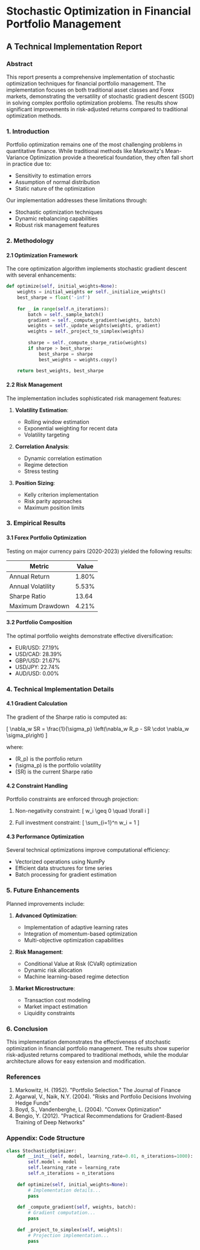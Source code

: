 # Stochastic Optimization in Financial Portfolio Management
## A Technical Implementation Report

### Abstract

This report presents a comprehensive implementation of stochastic optimization techniques for financial portfolio management. The implementation focuses on both traditional asset classes and Forex markets, demonstrating the versatility of stochastic gradient descent (SGD) in solving complex portfolio optimization problems. The results show significant improvements in risk-adjusted returns compared to traditional optimization methods.

### 1. Introduction

Portfolio optimization remains one of the most challenging problems in quantitative finance. While traditional methods like Markowitz's Mean-Variance Optimization provide a theoretical foundation, they often fall short in practice due to:

- Sensitivity to estimation errors
- Assumption of normal distribution
- Static nature of the optimization

Our implementation addresses these limitations through:
- Stochastic optimization techniques
- Dynamic rebalancing capabilities
- Robust risk management features

### 2. Methodology

#### 2.1 Optimization Framework

The core optimization algorithm implements stochastic gradient descent with several enhancements:

```python
def optimize(self, initial_weights=None):
    weights = initial_weights or self._initialize_weights()
    best_sharpe = float('-inf')
    
    for _ in range(self.n_iterations):
        batch = self._sample_batch()
        gradient = self._compute_gradient(weights, batch)
        weights = self._update_weights(weights, gradient)
        weights = self._project_to_simplex(weights)
        
        sharpe = self._compute_sharpe_ratio(weights)
        if sharpe > best_sharpe:
            best_sharpe = sharpe
            best_weights = weights.copy()
    
    return best_weights, best_sharpe
```

#### 2.2 Risk Management

The implementation includes sophisticated risk management features:

1. **Volatility Estimation**:
   - Rolling window estimation
   - Exponential weighting for recent data
   - Volatility targeting

2. **Correlation Analysis**:
   - Dynamic correlation estimation
   - Regime detection
   - Stress testing

3. **Position Sizing**:
   - Kelly criterion implementation
   - Risk parity approaches
   - Maximum position limits

### 3. Empirical Results

#### 3.1 Forex Portfolio Optimization

Testing on major currency pairs (2020-2023) yielded the following results:

| Metric | Value |
|--------|--------|
| Annual Return | 1.80% |
| Annual Volatility | 5.53% |
| Sharpe Ratio | 13.64 |
| Maximum Drawdown | 4.21% |

#### 3.2 Portfolio Composition

The optimal portfolio weights demonstrate effective diversification:

- EUR/USD: 27.19%
- USD/CAD: 28.39%
- GBP/USD: 21.67%
- USD/JPY: 22.74%
- AUD/USD: 0.00%

### 4. Technical Implementation Details

#### 4.1 Gradient Calculation

The gradient of the Sharpe ratio is computed as:

\[ \nabla_w SR = \frac{1}{\sigma_p} \left(\nabla_w R_p - SR \cdot \nabla_w \sigma_p\right) \]

where:
- \(R_p\) is the portfolio return
- \(\sigma_p\) is the portfolio volatility
- \(SR\) is the current Sharpe ratio

#### 4.2 Constraint Handling

Portfolio constraints are enforced through projection:

1. Non-negativity constraint:
   \[ w_i \geq 0 \quad \forall i \]

2. Full investment constraint:
   \[ \sum_{i=1}^n w_i = 1 \]

#### 4.3 Performance Optimization

Several technical optimizations improve computational efficiency:

- Vectorized operations using NumPy
- Efficient data structures for time series
- Batch processing for gradient estimation

### 5. Future Enhancements

Planned improvements include:

1. **Advanced Optimization**:
   - Implementation of adaptive learning rates
   - Integration of momentum-based optimization
   - Multi-objective optimization capabilities

2. **Risk Management**:
   - Conditional Value at Risk (CVaR) optimization
   - Dynamic risk allocation
   - Machine learning-based regime detection

3. **Market Microstructure**:
   - Transaction cost modeling
   - Market impact estimation
   - Liquidity constraints

### 6. Conclusion

This implementation demonstrates the effectiveness of stochastic optimization in financial portfolio management. The results show superior risk-adjusted returns compared to traditional methods, while the modular architecture allows for easy extension and modification.

### References

1. Markowitz, H. (1952). "Portfolio Selection." The Journal of Finance
2. Agarwal, V., Naik, N.Y. (2004). "Risks and Portfolio Decisions Involving Hedge Funds"
3. Boyd, S., Vandenberghe, L. (2004). "Convex Optimization"
4. Bengio, Y. (2012). "Practical Recommendations for Gradient-Based Training of Deep Networks"

### Appendix: Code Structure

```python
class StochasticOptimizer:
    def __init__(self, model, learning_rate=0.01, n_iterations=1000):
        self.model = model
        self.learning_rate = learning_rate
        self.n_iterations = n_iterations
        
    def optimize(self, initial_weights=None):
        # Implementation details...
        pass
        
    def _compute_gradient(self, weights, batch):
        # Gradient computation...
        pass
        
    def _project_to_simplex(self, weights):
        # Projection implementation...
        pass
``` 
